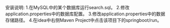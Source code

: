 安装说明:
1.在MySQL中的某个数据库运行search.sql。
2.修改application.properties中的数据库配置。
3.修改application.properties中的数据存储路径。
4.在idea中右侧Maven Project中点击该项目下的springboot/run。